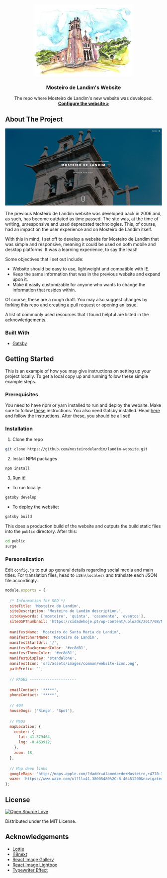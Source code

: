 <!-- PROJECT SHIELDS -->
<!--
*** I'm using markdown "reference style" links for readability.
*** Reference links are enclosed in brackets [ ] instead of parentheses ( ).
*** See the bottom of this document for the declaration of the reference variables
*** for contributors-url, forks-url, etc. This is an optional, concise syntax you may use.
*** https://www.markdownguide.org/basic-syntax/#reference-style-links
-->

<!-- PROJECT LOGO -->
<br />
<p align="center">
  <a href="https://github.com/LuchoTurtle/landim-website">
    <img src="./rm_images/logo.jpg" alt="Landim Logo">
  </a>

  <h3 align="center">Mosteiro de Landim's Website</h3>

  <p align="center">
    The repo where Mosteiro de Landim's new website was developed.
    <br />
    <a href="https://github.com/LuchoTurtle/landim-website#Personalization"><strong>Configure the website »</strong></a>
  </p>
</p>


<!-- ABOUT THE PROJECT -->
## About The Project

[![Website Screen Shot][product-screenshot]]()

The previous Mosteiro de Landim website was developed back in 2006 and, as such, has become outdated as time passed. The site was, at the time of writing, unresponsive and used deprecated technologies. This, of course, had an impact on the user experience and on Mosteiro de Landim itself.

With this in mind, I set off to develop a website for Mosteiro de Landim that was simple and responsive, meaning it could be used on both mobile and desktop platforms. It was a learning experience, to say the least!

Some objectives that I set out include:
* Website should be easy to use, lightweight and compatible with IE.
* Keep the same information that was in the previous website and expand upon it.
* Make it easily customizable for anyone who wants to change the information that resides within.

Of course, these are a rough draft. You may also suggest changes by forking this repo and creating a pull request or opening an issue.

A list of commonly used resources that I found helpful are listed in the acknowledgements.

### Built With
* [Gatsby](https://www.gatsbyjs.org/)


<!-- GETTING STARTED -->
## Getting Started

This is an example of how you may give instructions on setting up your project locally.
To get a local copy up and running follow these simple example steps.

### Prerequisites
You need to have npm or yarn installed to run and deploy the website. Make sure to follow [these](https://www.npmjs.com/get-npm) instructions.
You also need Gatsby installed. Head [here](https://www.gatsbyjs.org/tutorial/part-zero/#using-the-gatsby-cli) and follow the instructions. After these, you should be all set!

### Installation

1. Clone the repo
```sh
git clone https://github.com/mosteirodelandim/landim-website.git
```
2. Install NPM packages
```sh
npm install
```

3. Run it!

- To run locally:
```sh
gatsby develop
```

- To deploy the website:
```sh
gatsby build
```
This does a production build of the website and outputs the build static files into the ```public``` directory. After this:
```sh
cd public
surge
```

### Personalization

Edit `config.js` to put up general details regarding social media and main titles. For translation files, head to ```i18n\locales\``` and translate each JSON file accordingly.

```javascript
module.exports = {

  /* Information for SEO */
  siteTitle: 'Mosteiro de Landim',
  siteDescription: 'Mosteiro de Landim description.',
  siteKeywords: ['mosteiro', 'quinta', 'casamento', 'eventos'],
  siteOGPThumbnail: 'https://cidadehoje.pt/wp-content/uploads/2017/08/Mosteiro-de-Landim.jpg',

  manifestName: 'Mosteiro de Santa Maria de Landim',
  manifestShortName: 'Mosteiro de Landim',
  manifestStartUrl: '/',
  manifestBackgroundColor: '#ec8d81',
  manifestThemeColor: '#ec8d81',
  manifestDisplay: 'standalone',
  manifestIcon: 'src/assets/images/common/website-icon.png',
  pathPrefix: '',

  // PAGES ---------------------

  emailContact: '*****',
  phoneContact: '*****',

  // 404
  houseDogs: ['Ringo', 'Spot'],

  // Maps
  mapLocation: {
    center: {
      lat: 41.379464,
      lng: -8.463912,
    },
    zoom: 18,
  },

  // Map deep links
  googleMaps: 'http://maps.apple.com/?daddr=Alameda+de+Mosteiro,+4770-328+Vila+Nova+de+Famalicão&dirflg=d&t=m',
  waze: 'https://www.waze.com/ul?ll=41.38005480%2C-8.46451290&navigate=yes',
};

```



<!-- LICENSE -->
## License

[![Open Source Love](https://badges.frapsoft.com/os/mit/mit.svg?v=102)](LICENSE)

Distributed under the MIT License.



<!-- ACKNOWLEDGEMENTS -->
## Acknowledgements
* [Lottie](https://github.com/felippenardi/lottie-react-web)
* [I18next](https://github.com/i18next/react-i18next)
* [React Image Gallery](https://github.com/xiaolin/react-image-gallery)
* [React Image Lightbox](https://github.com/frontend-collective/react-image-lightbox)
* [Typewriter Effect](https://www.npmjs.com/package/typewriter-effect)


<!-- MARKDOWN LINKS & IMAGES -->
<!-- https://www.markdownguide.org/basic-syntax/#reference-style-links -->
[product-screenshot]: rm_images/landing_page.png
